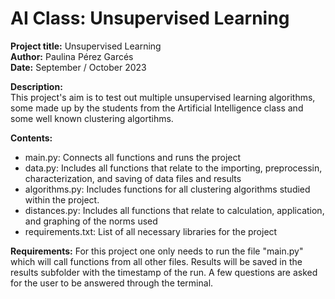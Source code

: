 # AI Class: Unsupervised Learning

**Project title:** Unsupervised Learning \
**Author:** Paulina Pérez Garcés \
**Date:** September / October 2023

**Description:** \
This project's aim is to test out multiple unsupervised learning algorithms, some made up by the students from the Artificial Intelligence class and some well known clustering algortihms.

**Contents:**
* main.py: Connects all functions and runs the project
* data.py: Includes all functions that relate to the importing, preprocessin, characterization, and saving of data files and results
* algorithms.py: Includes functions for all clustering algorithms studied within the project.
* distances.py: Includes all functions that relate to calculation, application, and graphing of the norms used
* requirements.txt: List of all necessary libraries for the project

**Requirements:** For this project one only needs to run the file "main.py" which will call functions from all other files. Results will be saved in the results subfolder with the timestamp of the run. A few questions are asked for the user to be answered through the terminal. 
